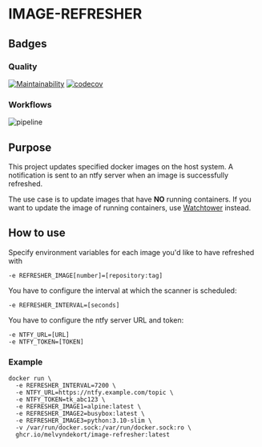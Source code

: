# IMAGE-REFRESHER

## Badges

### Quality

[![Maintainability](https://api.codeclimate.com/v1/badges/71ecf3dfaf6ecf361640/maintainability)](https://codeclimate.com/github/melvyndekort/image-refresher/maintainability) [![codecov](https://codecov.io/gh/melvyndekort/image-refresher/graph/badge.svg?token=J3tLYcZWAT)](https://codecov.io/gh/melvyndekort/image-refresher)

### Workflows

![pipeline](https://github.com/melvyndekort/image-refresher/actions/workflows/pipeline.yml/badge.svg)

## Purpose

This project updates specified docker images on the host system.
A notification is sent to an ntfy server when an image is successfully refreshed.

The use case is to update images that have **NO** running containers.
If you want to update the image of running containers, use [Watchtower](https://hub.docker.com/r/containrrr/watchtower) instead.

## How to use

Specify environment variables for each image you'd like to have refreshed with

```
-e REFRESHER_IMAGE[number]=[repository:tag]
```

You have to configure the interval at which the scanner is scheduled:

```
-e REFRESHER_INTERVAL=[seconds]
```

You have to configure the ntfy server URL and token:

```
-e NTFY_URL=[URL]
-e NTFY_TOKEN=[TOKEN]
```

### Example

```
docker run \
  -e REFRESHER_INTERVAL=7200 \
  -e NTFY_URL=https://ntfy.example.com/topic \
  -e NTFY_TOKEN=tk_abc123 \
  -e REFRESHER_IMAGE1=alpine:latest \
  -e REFRESHER_IMAGE2=busybox:latest \
  -e REFRESHER_IMAGE3=python:3.10-slim \
  -v /var/run/docker.sock:/var/run/docker.sock:ro \
  ghcr.io/melvyndekort/image-refresher:latest
```
